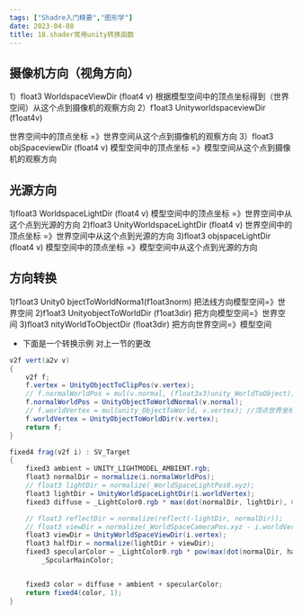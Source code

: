 ```yaml
---
tags: ["Shadre入门精要","图形学"]
date: 2023-04-08
title: 18.shader常用unity转换函数 
---
```

  ## 摄像机方向（视角方向）

  1）float3 WorldspaceViewDir (float4 v)
  根据模型空间中的顶点坐标得到（世界空间）从这个点到摄像机的观察方向
  2）f1oat3 UnityworldspaceviewDir (f1oat4v) 

  世界空间中的顶点坐标 =》世界空间从这个点到摄像机的观察方向
  3）float3 objSpaceviewDir (float4 v)
  模型空间中的顶点坐标 =》模型空间从这个点到摄像机的观察方向

  ## 光源方向

  1)float3 WorldspaceLightDir (float4 v)
  模型空间中的顶点坐标 =》世界空间中从这个点到光源的方向
  2)float3 UnityWorldspaceLightDir (float4 v)
  世界空间中的顶点坐标 =》世界空间中从这个点到光源的方向
  3)float3 objspaceLightDir (float4 v)
  模型空间中的顶点坐标 =》模型空间中从这个点到光源的方向

  ## 方向转换

  1)f1oat3 Unity0 bjectToWorldNorma1(f1oat3norm) 把法线方向模型空间=》世界空间
  2)f1oat3 UnityobjectToWorldDir (f1oat3dir) 把方向模型空间=》世界空间
  3)float3 nityWorldToObjectDir (float3dir) 把方向世界空间=》模型空间

*  下面是一个转换示例 对上一节的更改

```cs
v2f vert(a2v v)
{
    v2f f;
    f.vertex = UnityObjectToClipPos(v.vertex);
    // f.normalWorldPos = mul(v.normal, (float3x3)unity_WorldToObject); //法线世界坐标
    f.normalWorldPos = UnityObjectToWorldNormal(v.normal);
    // f.worldVertex = mul(unity_ObjectToWorld, v.vertex); //顶点世界坐标
    f.worldVertex = UnityObjectToWorldDir(v.vertex);
    return f;
}

fixed4 frag(v2f i) : SV_Target
{
    fixed3 ambient = UNITY_LIGHTMODEL_AMBIENT.rgb;
    float3 normalDir = normalize(i.normalWorldPos);
    // float3 lightDir = normalize(_WorldSpaceLightPos0.xyz);
    float3 lightDir = UnityWorldSpaceLightDir(i.worldVertex);
    fixed3 diffuse = _LightColor0.rgb * max(dot(normalDir, lightDir), 0) * _Diffuse;

    // float3 reflectDir = normalize(reflect(-lightDir, normalDir));
    // float3 viewDir = normalize(_WorldSpaceCameraPos.xyz - i.worldVertex.xyz);
    float3 viewDir = UnityWorldSpaceViewDir(i.vertex);
    float3 halfDir = normalize(lightDir + viewDir);
    fixed3 specularColor = _LightColor0.rgb * pow(max(dot(normalDir, halfDir), 0), _SpecularStrength) *
        _SpcularMainColor;


    fixed3 color = diffuse + ambient + specularColor;
    return fixed4(color, 1);
}
```





